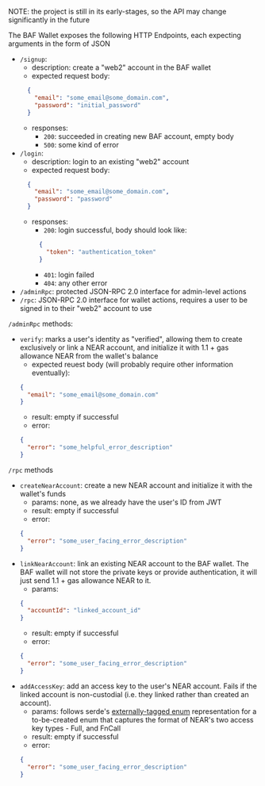 NOTE: the project is still in its early-stages, so the API may change significantly in the future

The BAF Wallet exposes the following HTTP Endpoints, each expecting arguments in the form of JSON
* `/signup`:
  * description: create a "web2" account in the BAF wallet
  * expected request body:
  ```json
    {
      "email": "some_email@some_domain.com",
      "password": "initial_password"
    }
  ```
  * responses:
    * `200`: succeeded in creating new BAF account, empty body
    * `500`: some kind of error
* `/login`:
  * description: login to an existing "web2" account
  * expected request body:
  ```json
    {
      "email": "some_email@some_domain.com",
      "password": "password"
    }
  ```
  * responses:
    * `200`: login successful, body should look like:
    ```json
      {
        "token": "authentication_token"
      }
    ```
    * `401`: login failed
    * `404`: any other error 
* `/adminRpc`: protected JSON-RPC 2.0 interface for admin-level actions
* `/rpc`: JSON-RPC 2.0 interface for wallet actions, requires a user to be signed in to their "web2" account to use

`/adminRpc` methods:
  * `verify`: marks a user's identity as "verified", allowing them to create exclusively or link a NEAR account, and initialize it with 1.1 + gas allowance NEAR from the wallet's balance
    * expected reuest body (will probably require other information eventually):
    ```json
    {
      "email": "some_email@some_domain.com"
    }
    ```
    * result: empty if successful
    * error: 
    ```json
    {
      "error": "some_helpful_error_description"
    }
    ```

`/rpc` methods
  * `createNearAccount`: create a new NEAR account and initialize it with the wallet's funds
    * params: none, as we already have the user's ID from JWT
    * result: empty if successful
    * error: 
    ```json
    {
      "error": "some_user_facing_error_description"
    }
    ```
  * `linkNearAccount`: link an existing NEAR account to the BAF wallet. The BAF wallet will not store the private keys or provide authentication, it will just send 1.1 + gas allowance NEAR to it.
    * params:
    ```json
    {
      "accountId": "linked_account_id"
    }
    ```
    * result: empty if successful
    * error: 
    ```json
    {
      "error": "some_user_facing_error_description"
    }
    ```
  * `addAccessKey`: add an access key to the user's NEAR account. Fails if the linked account is non-custodial (i.e. they linked rather than created an account).
    * params: follows serde's [externally-tagged enum](https://serde.rs/enum-representations.html#externally-tagged) representation for a to-be-created enum that captures the format of NEAR's two access key types - Full, and FnCall
    * result: empty if successful
    * error: 
    ```json
    {
      "error": "some_user_facing_error_description"
    }
    ```
